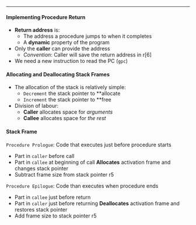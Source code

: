 ***
#### Implementing Procedure Return
* **Return address** is:
	* The address a procedure jumps to when it completes
	* A **dynamic** property of the program
* Only the **caller** can provide the address
	* *Convention*: Caller will save the return address in r[6]
* We need a new instruction to read the PC (`gpc`)

#### Allocating and Deallocating Stack Frames
* The allocation of the stack is relatively simple:
	* `Decrement` the stack pointer to **allocate
	* `Increment` the stack pointer to **free
* Division of labour:
	* **Caller** allocates space for *arguments*
	* **Callee** allocates space for *the rest*

#### Stack Frame
`Procedure Prologue`: Code that executes just before procedure starts
* Part in `caller` before call
* Part in `callee` at beginning of call
**Allocates** activation frame and changes stack pointer
* Subtract frame size from stack pointer r5

`Procedure Epilogue`: Code than executes when procedure ends
* Part in `callee` just before return
* Part in `caller` just before returning
**Deallocates** activation frame and restores stack pointer
* Add frame size to stack pointer r5